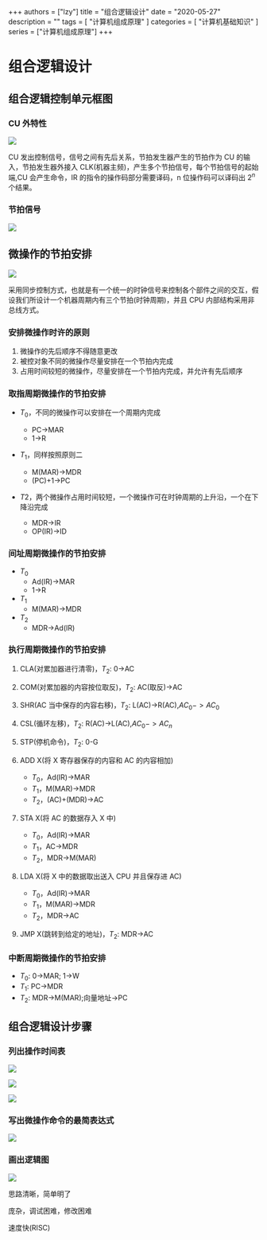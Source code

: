 +++
authors = ["lzy"]
title = "组合逻辑设计"
date = "2020-05-27"
description = ""
tags = [
    "计算机组成原理"
]
categories = [
    "计算机基础知识"
]
series = ["计算机组成原理"]
+++

# 组合逻辑设计

## 组合逻辑控制单元框图

### CU 外特性

![](../static/T2tVbISMBoNWPWxs3UpcjmdnnDb.png)

CU 发出控制信号，信号之间有先后关系，节拍发生器产生的节拍作为 CU 的输入，节拍发生器外接入 CLK(机器主频)，产生多个节拍信号，每个节拍信号的起始端,CU 会产生命令，IR 的指令的操作码部分需要译码，n 位操作码可以译码出 $2^n$ 个结果。

### 节拍信号

![](../static/LIcUbJD5xoyWD9xnWuXcpOHwnNh.png)

## 微操作的节拍安排

![](../static/TcpxbgnJmoEZ5DxYFsKctE55nZd.png)

采用同步控制方式，也就是有一个统一的时钟信号来控制各个部件之间的交互，假设我们所设计一个机器周期内有三个节拍(时钟周期)，并且 CPU 内部结构采用非总线方式。

### 安排微操作时许的原则

1. 微操作的先后顺序不得随意更改
2. 被控对象不同的微操作尽量安排在一个节拍内完成
3. 占用时间较短的微操作，尽量安排在一个节拍内完成，并允许有先后顺序

### 取指周期微操作的节拍安排

- $T_0$，不同的微操作可以安排在一个周期内完成

  - PC->MAR
  - 1->R
- $T_1$，同样按照原则二

  - M(MAR)->MDR
  - (PC)+1->PC
- $T2$，两个微操作占用时间较短，一个微操作可在时钟周期的上升沿，一个在下降沿完成

  - MDR->IR
  - OP(IR)->ID

### 间址周期微操作的节拍安排

- $T_0$
  - Ad(IR)->MAR
  - 1->R
- $T_1$
  - M(MAR)->MDR
- $T_2$
  - MDR->Ad(IR)

### 执行周期微操作的节拍安排

1. CLA(对累加器进行清零)，$T_2$: 0->AC
2. COM(对累加器的内容按位取反)，$T_2$: AC(取反)->AC
3. SHR(AC 当中保存的内容右移)，$T_2$: L(AC)->R(AC),$AC_0−>AC_0$
4. CSL(循环左移)，$T_2$: R(AC)->L(AC),$AC_0−>AC_n$
5. STP(停机命令)，$T_2$: 0-G
6. ADD X(将 X 寄存器保存的内容和 AC 的内容相加)

   - $T_0$，Ad(IR)->MAR
   - $T_1$，M(MAR)->MDR
   - $T_2$，(AC)+(MDR)->AC
7. STA X(将 AC 的数据存入 X 中)

   - $T_0$，Ad(IR)->MAR
   - $T_1$，AC->MDR
   - $T_2$，MDR->M(MAR)
8. LDA X(将 X 中的数据取出送入 CPU 并且保存进 AC)

   - $T_0$，Ad(IR)->MAR
   - $T_1$，M(MAR)->MDR
   - $T_2$，MDR->AC
9. JMP X(跳转到给定的地址)，$T_2$: MDR->AC

### 中断周期微操作的节拍安排

- $T_0$: 0->MAR; 1->W
- $T_1$: PC->MDR
- $T_2$: MDR->M(MAR);向量地址->PC

## 组合逻辑设计步骤

### 列出操作时间表

![](../static/ZdtBbfXnXormeqxEO67cpE26nCc.png)

![](../static/PVOpblhcJoafNGxequhcz3vEnfd.png)

![](../static/QY8Eb9RdvoYXy9xUaFEcMyz8nlc.png)

### 写出微操作命令的最简表达式

![](../static/TSSYbNvBCo61OaxvEzxcCsGDnhH.png)

### 画出逻辑图

![](../static/Fm6ebNIuQoERUYxuM2TcgFlpnBf.png)

思路清晰，简单明了

庞杂，调试困难，修改困难

速度快(RISC)
